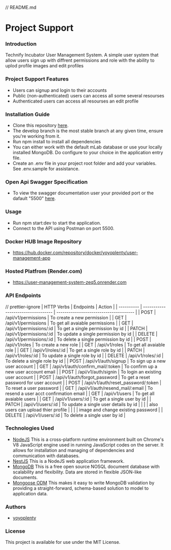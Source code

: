 // README.md

# Project Support

### Introduction

Technify Incubator User Management System. A simple user system that allow users sign up with diffrent permissions and role with the ability to uplod profile images and
edit profiles

### Project Support Features

- Users can signup and login to their accounts
- Public (non-authenticated) users can access all some several resourses
- Authenticated users can access all resourses an edit profile

### Installation Guide

- Clone this repository [here](https://github.com/yoyoplenty/user-management-system).
- The develop branch is the most stable branch at any given time, ensure you're working from it.
- Run npm install to install all dependencies
- You can either work with the default mLab database or use your locally installed MongoDB. Do configure to your choice in the application entry file.
- Create an .env file in your project root folder and add your variables. See .env.sample for assistance.

### Open Api Swagger Specification

- To view the swagger documentation user your provided port or the dafault "5500" [here](https://user-management-system-zeq5.onrender.com/api-docs).

### Usage

- Run npm start:dev to start the application.
- Connect to the API using Postman on port 5500.

### Docker HUB Image Repository
- https://hub.docker.com/repository/docker/yoyoplenty/user-management-app

### Hosted Platfrom  (Render.com)
- https://user-management-system-zeq5.onrender.com

### API Endpoints
// prettier-ignore
| HTTP Verbs | Endpoints                          |     Action                                 |
| ---------- | ---------------------------------- | --------------------------------------     |
| POST       | /api/v1/permissions                | To create a new permission                 |
| GET        | /api/v1/permissions                | To get all avaiable permissions            |
| GET        | /api/v1/permissions/:id            | To get a single permission by id           |
| PATCH      | /api/v1/permissions/:id            | To update a single permission by id        |
| DELETE     | /api/v1/permissions/:id            | To delete a single permission by id        |
| POST       | /api/v1/roles                      | To create a new role                       |
| GET        | /api/v1/roles                      | To get all avaiable role                   |
| GET        | /api/v1/roles/:id                  | To get a single role by id                 |
| PATCH      | /api/v1/roles/:id                  | To update a single role by id              |
| DELETE     | /api/v1/roles/:id                  | To delete a single role by id              |
| POST       | /api/v1/auth/signup                | To sign up a new user account              |
| GET        | /api/v1/auth/confirm_mail/:token   | To confirm up a new user account email     |
| POST       | /api/v1/auth/signin                | To login an existing user account          |
| POST       | /api/v1/auth/forgot_password       | To get a reset password for user account   |
| POST       | /api/v1/auth/reset_password/:token | To reset a user password                   |
| GET        | /api/v1/auth/resend_mail/:email    | To resend a user acct confirmation email   |
| GET        | /api/v1/users                      | To get all avaiable users                  |
| GET        | /api/v1/users/:id                  | To get a single user by id                 |
| PATCH      | /api/v1/users/:id                  | To update a single user details by id      |
|            |                                    | also users can upload thier profile        |
|            |                                    | image and change existing password         |
| DELETE     | /api/v1/users/:id                  | To delete a single user by id              |


### Technologies Used

- [NodeJS](https://nodejs.org/) This is a cross-platform runtime environment built on Chrome's V8 JavaScript engine used in running JavaScript codes on the server. It allows for installation and managing of dependencies and communication with databases.
- [NestJS](https://www.nestjs.com/) This is a NodeJS web application framework.
- [MongoDB](https://www.mongodb.com/) This is a free open source NOSQL document database with scalability and flexibility. Data are stored in flexible JSON-like documents.
- [Mongoose ODM](https://mongoosejs.com/) This makes it easy to write MongoDB validation by providing a straight-forward, schema-based solution to model to application data.

### Authors

- [yoyoplenty](https://github.com/yoyoplenty)


### License

This project is available for use under the MIT License.
